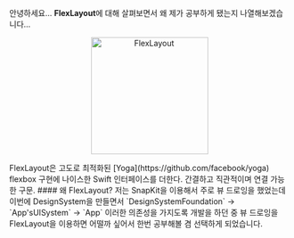 안녕하세요... **FlexLayout**에 대해 살펴보면서 왜 제가 공부하게 됐는지 나열해보겠습니다...



<p align="center">
  <img src="https://github.com/layoutBox/FlexLayout/raw/master/docs_markdown/images/flexlayout-logo-text.png" alt="FlexLayout" width="210"/>
  </p>
FlexLayout은 고도로 최적화된 [Yoga](https://github.com/facebook/yoga) flexbox 구현에 나이스한 Swift 인터페이스를 더한다. 간결하고 직관적이며 연결 가능한 구문.
#### 왜 FlexLayout?
저는 SnapKit을 이용해서 주로 뷰 드로잉을 했었는데 이번에 DesignSystem을 만들면서 `DesignSystemFoundation` -> `App'sUISystem` -> `App` 이러한 의존성을 가지도록 개발을 하던 중 뷰 드로잉을 FlexLayout을 이용하면 어떨까 싶어서 한번 공부해볼 겸 선택하게 되었습니다.

